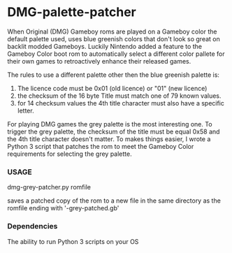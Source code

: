 # DMG-palette-patcher

When Original (DMG) Gameboy roms are played on a Gameboy color the default 
palette used, uses blue greenish colors that don't look so great on backlit
modded Gameboys. Luckily Nintendo added a feature to the Gameboy Color boot
rom to automatically select a different color pallete for their own games to
retroactively enhance their released games.

The rules to use a different palette other then the blue greenish palette is:

1) The licence code must be 0x01 (old licence) or "01" (new licence)
2) the checksum of the 16 byte Title must match one of 79 known values.
3) for 14 checksum values the 4th title character must also have a specific letter.

For playing DMG games the grey palette is the most interesting one. To trigger
the grey palette, the checksum of the title must be equal 0x58 and the 4th title
character doesn't matter.
To makes things easier, I wrote a Python 3 script that patches the rom to meet
the Gameboy Color requirements for selecting the grey palette.

### USAGE

dmg-grey-patcher.py romfile

saves a patched copy of the rom to a new file in the same directory as the
romfile ending with '-grey-patched.gb'

### Dependencies

The ability to run Python 3 scripts on your OS
